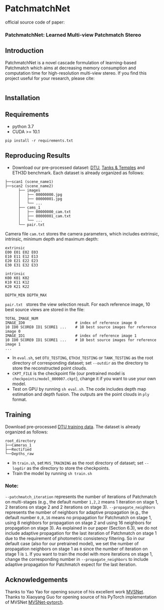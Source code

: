 # PatchmatchNet
official source code of paper: 
### PatchmatchNet: Learned Multi-view Patchmatch Stereo

## Introduction
PatchmatchNet is a novel cascade formulation of learning-based Patchmatch which aims at decreasing memory consumption and computation time for high-resolution multi-view stereo. If you find this project useful for your research, please cite: 

```

```

## Installation
## Requirements
* python 3.7
* CUDA >= 10.1

```
pip install -r requirements.txt
```

## Reproducing Results
* Download our pre-processed dataset: [DTU](https://drive.google.com/open?id=1Mfx1oDoAzPbiqfseD8r02czPaNjUoUMJ), [Tanks & Temples](https://drive.google.com/open?id=12pvZ8nksx4yNBU1EN_vK6-2PNi7qyLmI) and ETH3D benchmark. Each dataset is already organized as follows:
```
├──scan1 (scene_name1)
├──scan2 (scene_name2) 
      ├── images                 
      │   ├── 00000000.jpg       
      │   ├── 00000001.jpg       
      │   └── ...                
      ├── cams_1                   
      │   ├── 00000000_cam.txt   
      │   ├── 00000001_cam.txt   
      │   └── ...                
      └── pair.txt  
```
Camera file ``cam.txt`` stores the camera parameters, which includes extrinsic, intrinsic, minimum depth and maximum depth:
```
extrinsic
E00 E01 E02 E03
E10 E11 E12 E13
E20 E21 E22 E23
E30 E31 E32 E33

intrinsic
K00 K01 K02
K10 K11 K12
K20 K21 K22

DEPTH_MIN DEPTH_MAX 
```
``pair.txt `` stores the view selection result. For each reference image, 10 best source views are stored in the file:
```
TOTAL_IMAGE_NUM
IMAGE_ID0                       # index of reference image 0 
10 ID0 SCORE0 ID1 SCORE1 ...    # 10 best source images for reference image 0 
IMAGE_ID1                       # index of reference image 1
10 ID0 SCORE0 ID1 SCORE1 ...    # 10 best source images for reference image 1 
...
``` 

* In ``eval.sh``, set `DTU_TESTING`, `ETH3d_TESTING` or `TANK_TESTING` as the root directory of corresponding dataset; set `--outdir` as the directory to store the reconstructed point clouds.
* `CKPT_FILE` is the checkpoint file (our pretrained model is `checkpoints/model_000007.ckpt`), change it if you want to use your own model.
* Test on GPU by running `sh eval.sh`. The code includes depth map estimation and depth fusion. The outputs are the point clouds in `ply` format.

## Training
Download pre-processed [DTU training data](https://drive.google.com/file/d/1eDjh-_bxKKnEuz5h-HXS7EDJn59clx6V/view). The dataset is already organized as follows:
```
root_directory
├──Cameras_1
├──Rectified
└──Depths_raw
```
* In ``train.sh``, set `MVS_TRAINING` as the root directory of dataset; set `--logdir` as the directory to store the checkpoints. 
* Train the model by running `sh train.sh`

### Note:
`--patchmatch_iteration` represents the number of iterations of Patchmatch on multi-stages (e.g., the default number `1,2,2` means 1 iteration on stage 1, 2 iterations on stage 2 and 2 iterations on stage 3). `--propagate_neighbors` represents the number of neighbors for adaptive propagation (e.g., the default number `0,8,16` means no propagation for Patchmatch on stage 1, using 8 neighbors for propagation on stage 2 and using 16 neighbors for propagation on stage 3). As explained in our paper (Section 6.3), we do not include adaptive propagation for the last iteration of Patchmatch on stage 1 due to the requirement of photometric consistency filtering. So in our default case (also for our pretrained model), we set the number of propagation neighbors on stage 1 as `0` since the number of iteration on stage 1 is `1`. If you want to train the model with more iterations on stage 1, change the corresponding number in `--propagate_neighbors` to include adaptive propagation for Patchmatch expect for the last iteration.

## Acknowledgements
Thanks to Yao Yao for opening source of his excellent work [MVSNet](https://github.com/YoYo000/MVSNet). Thanks to Xiaoyang Guo for opening source of his PyTorch implementation of MVSNet [MVSNet-pytorch](https://github.com/xy-guo/MVSNet_pytorch).
